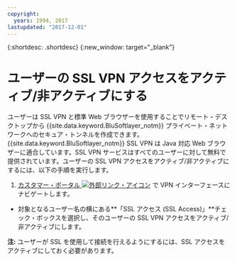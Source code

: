 ```yaml
---
copyright:
  years: 1994, 2017
lastupdated: "2017-12-01"
---
```


{:shortdesc: .shortdesc}
{:new_window: target="_blank"}

# ユーザーの SSL VPN アクセスをアクティブ/非アクティブにする

ユーザーは SSL VPN と標準 Web ブラウザーを使用することでリモート・デスクトップから {{site.data.keyword.BluSoftlayer_notm}} プライベート・ネットワークへのセキュア・トンネルを作成できます。{{site.data.keyword.BluSoftlayer_notm}} SSL VPN は Java 対応 Web ブラウザーに適合しています。SSL VPN サービスはすべてのユーザーに対して無料で提供されています。ユーザーの SSL VPN アクセスをアクティブ/非アクティブにするには、以下の手順を実行します。

1. [カスタマー・ポータル ![外部リンク・アイコン](../../icons/launch-glyph.svg "外部リンク・アイコン")](https://control.softlayer.com/) で VPN インターフェースにナビゲートします。
* 対象となるユーザー名の横にある**「SSL アクセス (SSL Access)」**チェック・ボックスを選択し、そのユーザーの SSL VPN アクセスをアクティブ/非アクティブにします。

**注:** ユーザーが SSL を使用して接続を行えるようにするには、SSL アクセスをアクティブにしておく必要があります。
